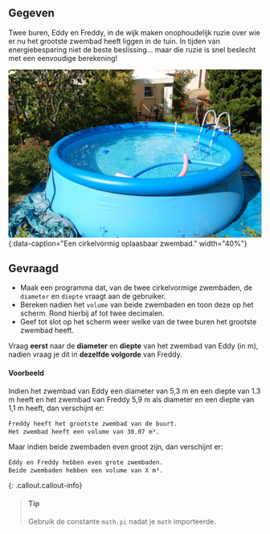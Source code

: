 ## Gegeven

Twee buren, Eddy en Freddy, in de wijk maken onophoudelijk ruzie over wie er nu het grootste zwembad heeft liggen in de tuin. In tijden van energiebesparing niet de beste beslissing... maar die ruzie is snel beslecht met een eenvoudige berekening!   

![Een cirkelvormig oplaasbaar zwembad.](media/Gartenpool_2011-by-RaBoe_01.jpeg "Foto door Raboe001 op Wikimedia Commons."){:data-caption="Een cirkelvormig oplaasbaar zwembad." width="40%"}

## Gevraagd

* Maak een programma dat, van de twee cirkelvormige zwembaden, de `diameter` en `diepte` vraagt aan de gebruiker. 
* Bereken nadien het `volume` van beide zwembaden en toon deze op het scherm. Rond hierbij af tot twee decimalen. 
* Geef tot slot op het scherm weer welke van de twee buren het grootste zwembad heeft. 

Vraag **eerst** naar de **diameter** en **diepte** van het zwembad van Eddy (in m), nadien vraag je dit in **dezelfde volgorde** van Freddy.

#### Voorbeeld

Indien het zwembad van Eddy een diameter van 5,3 m en een diepte van 1.3 m heeft en het zwembad van Freddy 5,9 m als diameter en een diepte van 1,1 m heeft, dan verschijnt er:

```
Freddy heeft het grootste zwembad van de buurt.
Het zwembad heeft een volume van 30.07 m³.
```

Maar indien beide zwembaden even groot zijn, dan verschijnt er: 
```
Eddy en Freddy hebben even grote zwembaden.
Beide zwembaden hebben een volume van X m³.
```

{: .callout.callout-info}
>#### Tip
> Gebruik de constante `math.pi` nadat je `math` importeerde.

